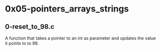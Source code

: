 # 0x05-pointers_arrays_strings
## 0-reset_to_98.c
A function that takes a pointer to an int as parameter and updates the value it points to to 98.
